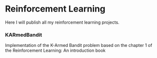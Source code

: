 # Reinforcement Learning #

Here I will publish all my reinforcement learning projects.



### KARmedBandit ###

Implementation of the K-Armed Bandit problem based on the chapter 1 of the Reinforcement Learning: An introduction book
